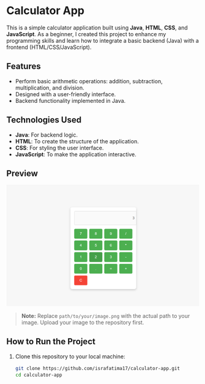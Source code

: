 # Calculator App

This is a simple calculator application built using **Java**, **HTML**, **CSS**, and **JavaScript**. As a beginner, I created this project to enhance my programming skills and learn how to integrate a basic backend (Java) with a frontend (HTML/CSS/JavaScript).

## Features
- Perform basic arithmetic operations: addition, subtraction, multiplication, and division.
- Designed with a user-friendly interface.
- Backend functionality implemented in Java.

## Technologies Used
- **Java**: For backend logic.
- **HTML**: To create the structure of the application.
- **CSS**: For styling the user interface.
- **JavaScript**: To make the application interactive.

## Preview
![Calculator App Preview](Capture.PNG)

> **Note:** Replace `path/to/your/image.png` with the actual path to your image. Upload your image to the repository first.

## How to Run the Project
1. Clone this repository to your local machine:
   ```bash
   git clone https://github.com/israfatima17/calculator-app.git
   cd calculator-app
